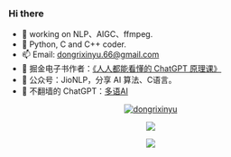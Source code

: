 ### Hi there 
- 🔭 working on NLP、AIGC、ffmpeg.
- 🌱 Python, C and C++ coder.
- 📫 Email: dongrixinyu.66@gmail.com
- 👋 掘金电子书作者：[《人人都能看懂的 ChatGPT 原理课》](https://juejin.cn/book/7225592349563289600?utm_source=course_list)
- 🔭 公众号：JioNLP，分享 AI 算法、C语言。
- 🌱 不翻墙的 ChatGPT：[多语AI](https://cn.chat.tt/)

<p align="center"> <a href="https://github.com/ryo-ma/github-profile-trophy"><img src="https://github-profile-trophy.vercel.app/?username=dongrixinyu" alt="dongrixinyu" /></a> </p>

<p align="center"> <img align="center" src="https://github-readme-stats.vercel.app/api?username=dongrixinyu&show_icons=true&icon_color=CE1D2D&text_color=718096&bg_color=ffffff&hide_title=true" /> </p>

<p align="center"> <img align="center" style="padding=0;" src="https://github-readme-stats.quantumlytangled.vercel.app/api/top-langs/?username=dongrixinyu&layout=compact&show_icons=true&hide_border=true&icon_color=f0f0f000&count_private=true" /> </p>

